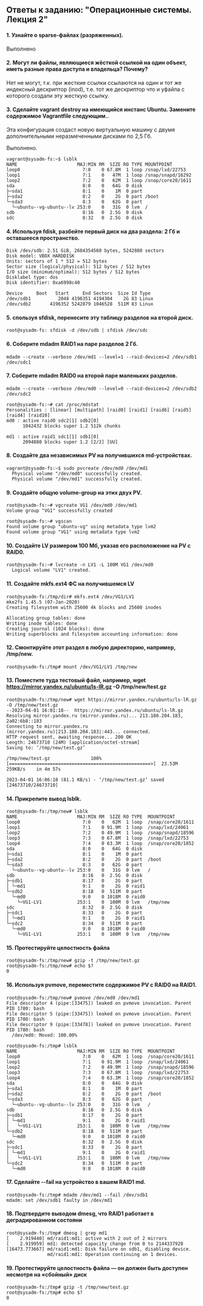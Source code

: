 ## Ответы к заданию: "Операционные системы. Лекция 2"

#### 1. Узнайте о sparse-файлах (разряженных).
Выполнено


#### 2. Могут ли файлы, являющиеся жёсткой ссылкой на один объект, иметь разные права доступа и владельца? Почему?
Нет не могут, т.к. при жесткие ссылки ссылаются на один и тот же индексный дескриптор (inod), т.е. тот же дескриптор что и уфайла с которого создали эту жесткую ссылку.

#### 3. Сделайте vagrant destroy на имеющийся инстанс Ubuntu. Замените содержимое Vagrantfile следующим..
Эта конфигурация создаст новую виртуальную машину с двумя дополнительными неразмеченными дисками по 2,5 Гб.

Выполнено.

```
vagrant@sysadm-fs:~$ lsblk
NAME                      MAJ:MIN RM  SIZE RO TYPE MOUNTPOINT
loop0                       7:0    0 67.8M  1 loop /snap/lxd/22753
loop1                       7:1    0   47M  1 loop /snap/snapd/16292
loop2                       7:2    0   62M  1 loop /snap/core20/1611
sda                         8:0    0   64G  0 disk
├─sda1                      8:1    0    1M  0 part
├─sda2                      8:2    0    2G  0 part /boot
└─sda3                      8:3    0   62G  0 part
  └─ubuntu--vg-ubuntu--lv 253:0    0   31G  0 lvm  /
sdb                         8:16   0  2.5G  0 disk
sdc                         8:32   0  2.5G  0 disk
```

#### 4. Используя fdisk, разбейте первый диск на два раздела: 2 Гб и оставшееся пространство.

```
Disk /dev/sdb: 2.51 GiB, 2684354560 bytes, 5242880 sectors
Disk model: VBOX HARDDISK
Units: sectors of 1 * 512 = 512 bytes
Sector size (logical/physical): 512 bytes / 512 bytes
I/O size (minimum/optimal): 512 bytes / 512 bytes
Disklabel type: dos
Disk identifier: 0xa6998c40

Device     Boot   Start     End Sectors  Size Id Type
/dev/sdb1          2048 4196351 4194304    2G 83 Linux
/dev/sdb2       4196352 5242879 1046528  511M 83 Linux
```


#### 5. спользуя sfdisk, перенесите эту таблицу разделов на второй диск.

```
root@sysadm-fs: sfdisk -d /dev/sdb | sfdisk /dev/sdc
```

#### 6. Соберите mdadm RAID1 на паре разделов 2 Гб.

```
mdadm --create --verbose /dev/md1 --level=1 --raid-devices=2 /dev/sdb1 /dev/sdc1
```

#### 7. Соберите mdadm RAID0 на второй паре маленьких разделов.

```
mdadm --create --verbose /dev/md0 --level=0 --raid-devices=2 /dev/sdb2 /dev/sdc2
```

```
root@sysadm-fs:~# cat /proc/mdstat
Personalities : [linear] [multipath] [raid0] [raid1] [raid6] [raid5] [raid4] [raid10]
md0 : active raid0 sdc2[1] sdb2[0]
      1042432 blocks super 1.2 512k chunks

md1 : active raid1 sdc1[1] sdb1[0]
      2094080 blocks super 1.2 [2/2] [UU]
```

#### 8. Создайте два независимых PV на получившихся md-устройствах.

```
vagrant@sysadm-fs:~$ sudo pvcreate /dev/md0 /dev/md1
  Physical volume "/dev/md0" successfully created.
  Physical volume "/dev/md1" successfully created.
```

#### 9. Создайте общую volume-group на этих двух PV.

```
root@sysadm-fs:~# vgcreate VG1 /dev/md0 /dev/md1
Volume group "VG1" successfully created

root@sysadm-fs:~# vgscan
Found volume group "ubuntu-vg" using metadata type lvm2
Found volume group "VG1" using metadata type lvm2
```

#### 10. Создайте LV размером 100 Мб, указав его расположение на PV с RAID0.

```
root@sysadm-fs:~# lvcreate -n LV1 -L 100M VG1 /dev/md0
  Logical volume "LV1" created.
```

#### 11. Создайте mkfs.ext4 ФС на получившемся LV

```
root@sysadm-fs:/tmp/dir# mkfs.ext4 /dev/VG1/LV1
mke2fs 1.45.5 (07-Jan-2020)
Creating filesystem with 25600 4k blocks and 25600 inodes

Allocating group tables: done
Writing inode tables: done
Creating journal (1024 blocks): done
Writing superblocks and filesystem accounting information: done
```


#### 12. Смонтируйте этот раздел в любую директорию, например, /tmp/new.
```
root@sysadm-fs:/tmp# mount /dev/VG1/LV1 /tmp/new
```

#### 13. Поместите туда тестовый файл, например, wget https://mirror.yandex.ru/ubuntu/ls-lR.gz -O /tmp/new/test.gz

```
root@sysadm-fs:/tmp/new# wget https://mirror.yandex.ru/ubuntu/ls-lR.gz -O /tmp/new/test.gz
--2023-04-01 16:01:18--  https://mirror.yandex.ru/ubuntu/ls-lR.gz
Resolving mirror.yandex.ru (mirror.yandex.ru)... 213.180.204.183, 2a02:6b8::183
Connecting to mirror.yandex.ru (mirror.yandex.ru)|213.180.204.183|:443... connected.
HTTP request sent, awaiting response... 200 OK
Length: 24673710 (24M) [application/octet-stream]
Saving to: ‘/tmp/new/test.gz’

/tmp/new/test.gz               100%[====================================================>]  23.53M   259KB/s    in 4m 57s

2023-04-01 16:06:18 (81.1 KB/s) - ‘/tmp/new/test.gz’ saved [24673710/24673710]
```

#### 14. Прикрепите вывод lsblk.

```
root@sysadm-fs:/tmp/new# lsblk
NAME                      MAJ:MIN RM  SIZE RO TYPE  MOUNTPOINT
loop0                       7:0    0   62M  1 loop  /snap/core20/1611
loop1                       7:1    0 91.9M  1 loop  /snap/lxd/24061
loop2                       7:2    0 49.9M  1 loop  /snap/snapd/18596
loop3                       7:3    0 67.8M  1 loop  /snap/lxd/22753
loop4                       7:4    0 63.3M  1 loop  /snap/core20/1852
sda                         8:0    0   64G  0 disk
├─sda1                      8:1    0    1M  0 part
├─sda2                      8:2    0    2G  0 part  /boot
└─sda3                      8:3    0   62G  0 part
  └─ubuntu--vg-ubuntu--lv 253:0    0   31G  0 lvm   /
sdb                         8:16   0  2.5G  0 disk
├─sdb1                      8:17   0    2G  0 part
│ └─md1                     9:1    0    2G  0 raid1
└─sdb2                      8:18   0  511M  0 part
  └─md0                     9:0    0 1018M  0 raid0
    └─VG1-LV1             253:1    0  100M  0 lvm   /tmp/new
sdc                         8:32   0  2.5G  0 disk
├─sdc1                      8:33   0    2G  0 part
│ └─md1                     9:1    0    2G  0 raid1
└─sdc2                      8:34   0  511M  0 part
  └─md0                     9:0    0 1018M  0 raid0
    └─VG1-LV1             253:1    0  100M  0 lvm   /tmp/new
```

#### 15. Протестируйте целостность файла
```
root@sysadm-fs:/tmp/new# gzip -t /tmp/new/test.gz
root@sysadm-fs:/tmp/new# echo $?
0
```

#### 16. Используя pvmove, переместите содержимое PV с RAID0 на RAID1.
```
root@sysadm-fs:/tmp/new# pvmove /dev/md0 /dev/md1
File descriptor 4 (pipe:[33475]) leaked on pvmove invocation. Parent PID 1780: bash
File descriptor 5 (pipe:[33475]) leaked on pvmove invocation. Parent PID 1780: bash
File descriptor 9 (pipe:[33478]) leaked on pvmove invocation. Parent PID 1780: bash
  /dev/md0: Moved: 100.00%
```

```
root@sysadm-fs:/tmp# lsblk
NAME                      MAJ:MIN RM  SIZE RO TYPE  MOUNTPOINT
loop0                       7:0    0   62M  1 loop  /snap/core20/1611
loop1                       7:1    0 91.9M  1 loop  /snap/lxd/24061
loop2                       7:2    0 49.9M  1 loop  /snap/snapd/18596
loop3                       7:3    0 67.8M  1 loop  /snap/lxd/22753
loop4                       7:4    0 63.3M  1 loop  /snap/core20/1852
sda                         8:0    0   64G  0 disk
├─sda1                      8:1    0    1M  0 part
├─sda2                      8:2    0    2G  0 part  /boot
└─sda3                      8:3    0   62G  0 part
  └─ubuntu--vg-ubuntu--lv 253:0    0   31G  0 lvm   /
sdb                         8:16   0  2.5G  0 disk
├─sdb1                      8:17   0    2G  0 part
│ └─md1                     9:1    0    2G  0 raid1
│   └─VG1-LV1             253:1    0  100M  0 lvm   /tmp/new
└─sdb2                      8:18   0  511M  0 part
  └─md0                     9:0    0 1018M  0 raid0
sdc                         8:32   0  2.5G  0 disk
├─sdc1                      8:33   0    2G  0 part
│ └─md1                     9:1    0    2G  0 raid1
│   └─VG1-LV1             253:1    0  100M  0 lvm   /tmp/new
└─sdc2                      8:34   0  511M  0 part
  └─md0                     9:0    0 1018M  0 raid0
```

#### 17. Сделайте --fail на устройство в вашем RAID1 md.
```
root@sysadm-fs:/tmp# mdadm /dev/md1 --fail /dev/sdb1
mdadm: set /dev/sdb1 faulty in /dev/md1
```

#### 18. Подтвердите выводом dmesg, что RAID1 работает в деградированном состояни

```
root@sysadm-fs:/tmp# dmesg | grep md1
[    2.919440] md/raid1:md1: active with 2 out of 2 mirrors
[    2.919959] md1: detected capacity change from 0 to 2144337920
[16473.773667] md/raid1:md1: Disk failure on sdb1, disabling device.
               md/raid1:md1: Operation continuing on 1 devices.
```


#### 19. Протестируйте целостность файла — он должен быть доступен несмотря на «сбойный» диск

```
root@sysadm-fs:/tmp# gzip -t /tmp/new/test.gz
root@sysadm-fs:/tmp# echo $?
0
```




